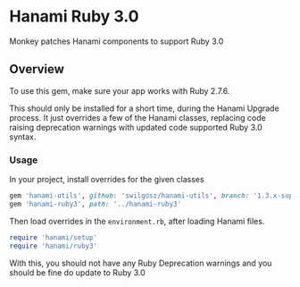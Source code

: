 # Hanami Ruby 3.0

Monkey patches Hanami components to support Ruby 3.0

## Overview

To use this gem, make sure your app works with Ruby 2.7.6.

This should only be installed for a short time, during the Hanami Upgrade process.
It just overrides a few of the Hanami classes, replacing code raising deprecation
warnings with updated code supported Ruby 3.0 syntax.


### Usage

In your project, install overrides for the given classes

```ruby
gem 'hanami-utils', github: 'swilgosz/hanami-utils', branch: '1.3.x-support-ruby-3.0'
gem 'hanami-ruby3', path: '../hanami-ruby3'
```

Then load overrides in the `environment.rb`, after loading Hanami files.

```ruby
require 'hanami/setup'
require 'hanami/ruby3'
```

With this, you should not have any Ruby Deprecation warnings and you should be fine do update to Ruby 3.0
